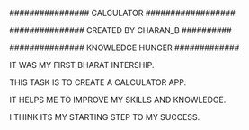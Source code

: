 ################ CALCULATOR ##################

############### CREATED BY CHARAN_B ##########

############### KNOWLEDGE HUNGER #############

IT WAS MY FIRST BHARAT INTERSHIP.

THIS TASK IS TO CREATE A CALCULATOR APP.

IT HELPS ME TO IMPROVE MY SKILLS AND KNOWLEDGE.

I THINK ITS MY STARTING STEP TO MY SUCCESS.
